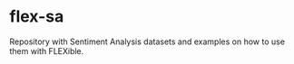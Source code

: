 # flex-sa
Repository with Sentiment Analysis datasets and examples on how to use them with FLEXible.
